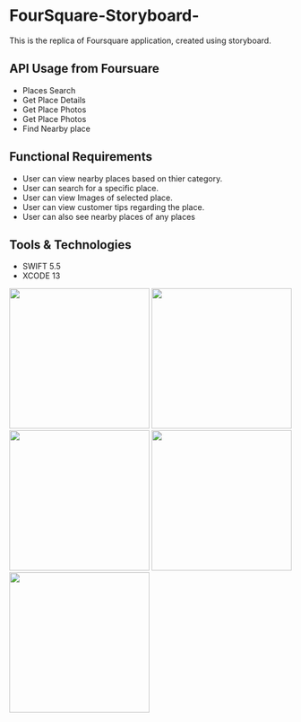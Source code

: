 # FourSquare-Storyboard-

This is the replica of Foursquare application, created using storyboard. 

 ## API Usage from Foursuare
 - Places Search
 - Get Place Details
 - Get Place Photos
 - Get Place Photos
 - Find Nearby place

## Functional Requirements 
- User can view nearby places based on thier category.
- User can search for a specific place.
- User can view Images of selected place.
- User can view customer tips regarding the place.
- User can also see nearby places of any places

## Tools & Technologies
 - SWIFT 5.5
 - XCODE 13


<img src="https://user-images.githubusercontent.com/71471346/147536900-b9a43848-df6e-49e8-9e63-c13c656ad150.png" width="250">
<img src="https://user-images.githubusercontent.com/71471346/147536906-b4a1387f-3108-4e42-8a25-46e1130b299a.png" width="250">
<img src="https://user-images.githubusercontent.com/71471346/147536927-30120b8e-94db-48dd-a093-4624f77446e1.png" width="250">
<img src="https://user-images.githubusercontent.com/71471346/147536931-c017b47d-c9e2-4887-b218-fe9d85f2f42a.png" width="250">
<img src="https://user-images.githubusercontent.com/71471346/147536937-0fc0beb1-5729-4436-9458-65074a4de35a.png" width="250">




